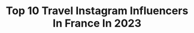 ---
title: Top 10 Travel Instagram Influencers In France In 2023
description: >-
  Find top travel Instagram influencers in France in 2023. Most popular hashtags: #christmas #photography #family.
platform: Instagram
hits: 3029
text_top: Discover the most popular Instagram influencers on inBeat.
text_bottom: inBeat aggregates 3029 Instagram influencers like this in France for you to collaborate.
profiles:
  - username: "aureliestory"
    fullname: >-
      Aurélie | travel fashion home
    bio: >-
      Content creator from France 🇫🇷 Itineraries, road trips & luxury travel Ambassador for @hotel (1,1M+) TikTok : aureliestoryy (910k+)
    location: "France"
    followers: 282540
    engagement: 560
    commentsToLikes: 0.013870
    id: ck5ho1x06os960i118pgxd358
    verified: false
    hashtags: "#newyorkerfashion, #allbeyondlimits, #fairmontmayakoba, #marriottbonvoy"
  - username: "juliepekinexpress"
    fullname: >-
      Julie Rosso
    bio: >-
      Gagnante Pekin Express @m6officiel Itinerairebis @m6officiel Mom of Dea 👧🤍 Momlife, lifestyle & travel 📍Corse 🏝 💌 juliepekinexpress2020@gmail.com
    location: "France"
    followers: 142551
    engagement: 486
    commentsToLikes: 0.034619
    id: ck9weobhsl5wj0j787bl6x70j
    verified: false
    hashtags: "#sun, #happiness, #home, #love"
  - username: "capucinerqllrt"
    fullname: >-
      Capucine 🌞
    bio: >-
      Lille-Paris Passionate about fashion and travel ☁️ capucinerqllrtpro@gmail.com
    location: "France"
    followers: 128371
    engagement: 497
    commentsToLikes: 0.046909
    id: ckwzuvdikyf7h0j235yuyayod
    verified: false
    hashtags: "#browniegirls, #feelscollection, #primark, #workwithprimark"
  - username: "yaelle.ab"
    fullname: >-
      Yaelle 🌵
    bio: >-
      Lifestyle, ,Travel , Food Mum of 👧🏼👧🏼👦👶 🌍 : Toulouse ✉️ : yaelle@josephine-agency.com
    location: "France"
    followers: 71708
    engagement: 343
    commentsToLikes: 0.090446
    id: ck5hn8y1lnev30i11rnx42h69
    verified: false
    hashtags: "#humour, #postpartumbody, #homedecor, #fashion"
  - username: "gossiproomoff"
    fullname: >-
      Gossip Room
    bio: >-
      Bienvenue 👋 Twitter et TikTok : GossipRoomOff ✉️ : gossiproom@marmeladz.com #news #travel #food #tv #cinema #media
    location: "France"
    followers: 2229913
    engagement: 392
    commentsToLikes: 0.005735
    id: ck15puxoxzr560i19a5btshve
    verified: true
    hashtags: "#picoftheday, #cinema, #videooftheday, #avengers"
  - username: "walidestinations"
    fullname: >-
      Walid 🇫🇷 | World Traveler
    bio: >-
      World Traveler ▲ Photo ▲ Video @canonfrance photographer 📸 📍 Bali 🇮🇩 ➳ Where next ? ✈︎ +80 pays/countries
    location: "France"
    followers: 41378
    engagement: 272
    commentsToLikes: 5.766981
    id: ck0vxipdlz3b90i19pq0k1hoe
    verified: false
    hashtags: "#paris, #djiglobal, #nomadict, #visit"
  - username: "larmoiredesoso"
    fullname: >-
      Anne-So
    bio: >-
      ▪️Lifestyle, outfit, travel ... ▪️Larmoiredesoso ( blog + eshop) ▪️Lorient - Dijon - Paris 📩 Annesophiegodet7@gmail.com
    location: "France"
    followers: 620076
    engagement: 363
    commentsToLikes: 0.014009
    id: ck5c6iwwd5j6q0i11izxfc1o9
    verified: false
    hashtags: "#happy, #amour, #pic, #girl"
  - username: "noor_m_officiel"
    fullname: >-
      Nour El Houda Bouhalissa
    bio: >-
      Youtuber | Traveler | Content creator | Makeup Artist 📍- Algeria 🇩🇿 💡- 600K on Youtube 📌- For business: m.khelil@outlook.com
    location: "France"
    followers: 2536082
    engagement: 265
    commentsToLikes: 0.009125
    id: ck6u54b7d7iio0j71jzz1ccdp
    verified: false
    hashtags: "#happybirthday, #couplegoals, #jnmfamily, #restons"
  - username: "ryma_beautyaddict"
    fullname: >-
      Ryma
    bio: >-
      Beauty&Lifestyle influencer Youtuber & Traveler ✈ Collaboration : ryma.ba.mg@gmail.com @tulip.home.ryma
    location: "France"
    followers: 2238685
    engagement: 251
    commentsToLikes: 0.062990
    id: ck6u54fw67j810j71i4gzimcf
    verified: false
    hashtags: "#foreo, #lunamini3, #foreoufo2, #foreoufo"
  - username: "juliamateian"
    fullname: >-
      JULIA MATEIAN
    bio: >-
      Talent Manager | Luxury Travel juliamateian@gmail.com Paris, France
    location: "France"
    followers: 172450
    engagement: 126
    commentsToLikes: 0.031330
    id: ck0vvacmco91k0i19k5dl33fn
    verified: false
    hashtags: "#brunaloveletter, #arket, #akrisai, #ad"
---